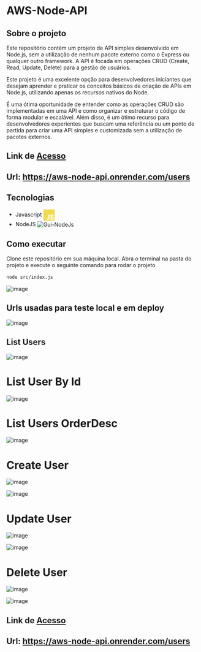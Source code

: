 # AWS-Node-API

## Sobre o projeto 

Este repositório contém um projeto de API simples desenvolvido em Node.js, sem a utilização de nenhum pacote externo como o Express ou qualquer outro framework. A API é focada em operações CRUD (Create, Read, Update, Delete) para a gestão de usuários.

Este projeto é uma excelente opção para desenvolvedores iniciantes que desejam aprender e praticar os conceitos básicos de criação de APIs em Node.js, utilizando apenas os recursos nativos do Node. 

É uma ótima oportunidade de entender como as operações CRUD são implementadas em uma API e como organizar e estruturar o código de forma modular e escalável. Além disso, é um ótimo recurso para desenvolvedores experientes que buscam uma referência ou um ponto de partida para criar uma API simples e customizada sem a utilização de pacotes externos.

## Link de [Acesso](https://aws-node-api.onrender.com/users)
## Url: https://aws-node-api.onrender.com/users

## Tecnologias
- Javascript <img align="center" alt="Gui-Js" height="30" width="30" src="https://raw.githubusercontent.com/devicons/devicon/master/icons/javascript/javascript-plain.svg"> 
- NodeJS <img align="center" alt="Gui-NodeJs" height="30" width="30" src="https://cdn.jsdelivr.net/gh/devicons/devicon/icons/nodejs/nodejs-original.svg" />
         
## Como executar

Clone este repositório em sua máquina local.
Abra o terminal na pasta do projeto e execute o seguinte comando para rodar o projeto
```bash
node src/index.js
```
![image](https://github.com/athena272/aws-node-api/assets/58920070/38df4468-6a00-4337-83b8-83fec4654e84)

## Urls usadas para teste local e em deploy
![image](https://github.com/athena272/aws-node-api/assets/58920070/c9ad0377-189e-4a4b-84b4-12733863fe96)


## List Users
![image](https://github.com/athena272/aws-node-api/assets/58920070/971f339b-ff10-4a0c-b35f-f20e7b54a101)

# List User By Id
![image](https://github.com/athena272/aws-node-api/assets/58920070/f61e4c12-501b-471c-b913-fe46431e6dd7)

# List Users OrderDesc
![image](https://github.com/athena272/aws-node-api/assets/58920070/b6b30999-2f9c-4866-992b-42343ec1c1d3)

# Create User
![image](https://github.com/athena272/aws-node-api/assets/58920070/a5dbb9c0-5cc5-4320-aedc-913b2260dbbf)

![image](https://github.com/athena272/aws-node-api/assets/58920070/25d2686e-00ad-4894-a158-7c6985171117)

# Update User
![image](https://github.com/athena272/aws-node-api/assets/58920070/acb1f9da-d34a-4f11-b8a5-4f4f9173ae38)

![image](https://github.com/athena272/aws-node-api/assets/58920070/3b77c93f-9bad-4803-8178-ee5a28882d4b)

# Delete User
![image](https://github.com/athena272/aws-node-api/assets/58920070/0e368d96-7972-4174-b25a-1397a30edde9)

![image](https://github.com/athena272/aws-node-api/assets/58920070/80e716b7-6e19-4ebd-9280-be99e9d65848)

## Link de [Acesso](https://aws-node-api.onrender.com/users)
## Url: https://aws-node-api.onrender.com/users


